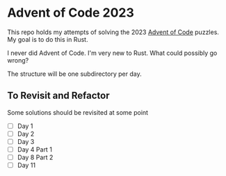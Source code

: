 # Advent of Code 2023

This repo holds my attempts of solving the 2023 [Advent of Code](https://adventofcode.com/2023) puzzles.
My goal is to do this in Rust.

I never did Advent of Code. I'm very new to Rust. What could possibly go wrong?

The structure will be one subdirectory per day.

## To Revisit and Refactor

Some solutions should be revisited at some point

- [ ] Day 1
- [ ] Day 2
- [ ] Day 3
- [ ] Day 4 Part 1
- [ ] Day 8 Part 2
- [ ] Day 11
